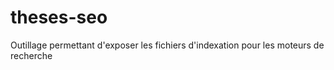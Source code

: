 # theses-seo
Outillage permettant d'exposer les fichiers d'indexation pour les moteurs de recherche
